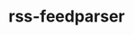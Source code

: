 # rss-feedparser

<!-- Steps to run program:

1. install feedparser: pip install feedparser

2. run the program in terminal: python rss.py

3. when prompted, paste in a url for the feed you want to see. For testing, I used this url: https://timesofindia.indiatimes.com/rssfeedstopstories.cms -->
